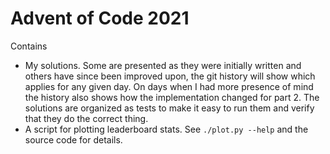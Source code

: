 # Advent of Code 2021


Contains
* My solutions.
  Some are presented as they were initially written and others have since been improved upon, the git history will show which applies for any given day.
  On days when I had more presence of mind the history also shows how the implementation changed for part 2.
  The solutions are organized as tests to make it easy to run them and verify that they do the correct thing.
* A script for plotting leaderboard stats.
  See `./plot.py --help` and the source code for details.